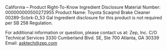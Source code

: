  
 
 
California – Product Right-To-Know Ingredient Disclosure 
Material Number: 000000000500272955 
Product Name: Toyota Scaqmd Brake Cleaner 00289-Scbrk-D_53 Gal 
Ingredient disclosure for this product is not required per SB 258 Regulation. 
 
For additional information or question, please contact us at: 
Zep, Inc. 
C/O Technical Services 
3330 Cumberland Blvd. SE, Ste 700 
Atlanta, GA 30339 
Email: asktech@zep.com 
 
 
 
 
